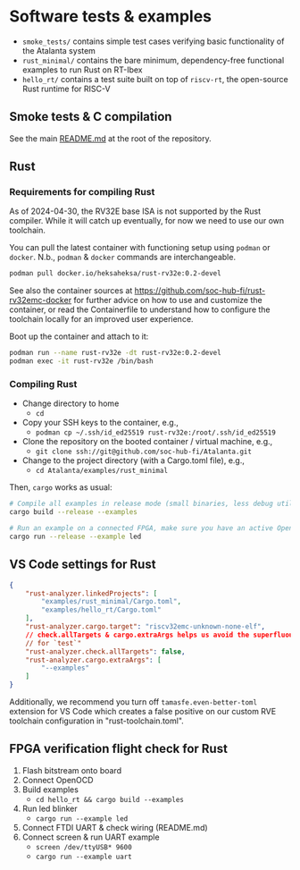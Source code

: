 # Software tests & examples

- `smoke_tests/` contains simple test cases verifying basic functionality of the Atalanta system
- `rust_minimal/` contains the bare minimum, dependency-free functional examples to run Rust on
  RT-Ibex
- `hello_rt/` contains a test suite built on top of `riscv-rt`, the open-source Rust runtime for
  RISC-V

## Smoke tests & C compilation

See the main [README.md](../README.md) at the root of the repository.

## Rust

### Requirements for compiling Rust

As of 2024-04-30, the RV32E base ISA is not supported by the Rust compiler. While it will catch up
eventually, for now we need to use our own toolchain.

You can pull the latest container with functioning setup using `podman` or `docker`. N.b., `podman`
& `docker` commands are interchangeable.

```sh
podman pull docker.io/heksaheksa/rust-rv32e:0.2-devel
```

See also the container sources at <https://github.com/soc-hub-fi/rust-rv32emc-docker> for further
advice on how to use and customize the container, or read the Containerfile to understand how to
configure the toolchain locally for an improved user experience.

Boot up the container and attach to it:

```sh
podman run --name rust-rv32e -dt rust-rv32e:0.2-devel
podman exec -it rust-rv32e /bin/bash
```

### Compiling Rust

- Change directory to home
  - `cd`
- Copy your SSH keys to the container, e.g.,
  - `podman cp ~/.ssh/id_ed25519 rust-rv32e:/root/.ssh/id_ed25519`
- Clone the repository on the booted container / virtual machine, e.g.,
  - `git clone ssh://git@github.com/soc-hub-fi/Atalanta.git`
- Change to the project directory (with a Cargo.toml file), e.g.,
  - `cd Atalanta/examples/rust_minimal`

Then, `cargo` works as usual:

```sh
# Compile all examples in release mode (small binaries, less debug utilities)
cargo build --release --examples

# Run an example on a connected FPGA, make sure you have an active OpenOCD connection or similar
cargo run --release --example led
```

## VS Code settings for Rust

```json
{
    "rust-analyzer.linkedProjects": [
        "examples/rust_minimal/Cargo.toml",
        "examples/hello_rt/Cargo.toml"
    ],
    "rust-analyzer.cargo.target": "riscv32emc-unknown-none-elf",
    // check.allTargets & cargo.extraArgs helps us avoid the superfluous error on "can't find crate
    // for `test`"
    "rust-analyzer.check.allTargets": false,
    "rust-analyzer.cargo.extraArgs": [
        "--examples"
    ]
}
```

Additionally, we recommend you turn off `tamasfe.even-better-toml` extension for VS Code which
creates a false positive on our custom RVE toolchain configuration in "rust-toolchain.toml".

## FPGA verification flight check for Rust

1. Flash bitstream onto board
2. Connect OpenOCD
3. Build examples
    - `cd hello_rt && cargo build --examples`
4. Run led blinker
    - `cargo run --example led`
5. Connect FTDI UART & check wiring (README.md)
6. Connect screen & run UART example
    - `screen /dev/ttyUSB* 9600`
    - `cargo run --example uart`
